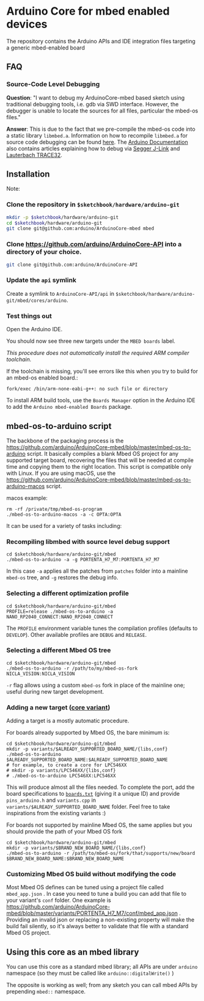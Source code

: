 # Arduino Core for mbed enabled devices

The repository contains the Arduino APIs and IDE integration files targeting a generic mbed-enabled board

## FAQ
### Source-Code Level Debugging
**Question**: "I want to debug my ArduinoCore-mbed based sketch using traditional debugging tools, i.e. gdb via SWD interface. However, the debugger is unable to locate the sources for all files, particular the mbed-os files."

**Answer**: This is due to the fact that we pre-compile the mbed-os code into a static library `libmbed.a`. Information on how to recompile `libmbed.a` for source code debugging can be found [here](#recompiling-libmbed-with-source-level-debug-support). The [Arduino Documentation](https://docs.arduino.cc/) also contains articles explaining how to debug via [Segger J-Link](https://docs.arduino.cc/tutorials/portenta-breakout/breakout-jlink-setup) and [Lauterbach TRACE32](https://docs.arduino.cc/tutorials/portenta-h7/lauterbach-debugger).

## Installation

Note: 

### Clone the repository in `$sketchbook/hardware/arduino-git`

```bash
mkdir -p $sketchbook/hardware/arduino-git
cd $sketchbook/hardware/arduino-git
git clone git@github.com:arduino/ArduinoCore-mbed mbed
```

### Clone https://github.com/arduino/ArduinoCore-API into a directory of your choice.

```bash
git clone git@github.com:arduino/ArduinoCore-API
```

### Update the `api` symlink

Create a symlink to `ArduinoCore-API/api` in `$sketchbook/hardware/arduino-git/mbed/cores/arduino`.

### Test things out

Open the Arduino IDE.

You should now see three new targets under the `MBED boards` label.

*This procedure does not automatically install the required ARM compiler toolchain.*

If the toolchain is missing, you'll see errors like this when you try to build for an mbed-os enabled board.:

```
fork/exec /bin/arm-none-eabi-g++: no such file or directory
```
To install ARM build tools, use the `Boards Manager` option in the Arduino IDE to add the `Arduino mbed-enabled Boards` package.

## mbed-os-to-arduino script

The backbone of the packaging process is the https://github.com/arduino/ArduinoCore-mbed/blob/master/mbed-os-to-arduino script. It basically compiles a blank Mbed OS project for any supported target board, recovering the files that will be needed at compile time and copying them to the right location. This script is compatible only with Linux. If you are using macOS, use the https://github.com/arduino/ArduinoCore-mbed/blob/master/mbed-os-to-arduino-macos script.

macos example:
```
rm -rf /private/tmp/mbed-os-program 
./mbed-os-to-arduino-macos -a -c OPTA:OPTA
```

It can be used for a variety of tasks including:

### Recompiling libmbed with source level debug support

```
cd $sketchbook/hardware/arduino-git/mbed
./mbed-os-to-arduino -a -g PORTENTA_H7_M7:PORTENTA_H7_M7
```

In this case `-a` applies all the patches from `patches` folder into a mainline `mbed-os` tree, and `-g` restores the debug info.

### Selecting a different optimization profile

```
cd $sketchbook/hardware/arduino-git/mbed
PROFILE=release ./mbed-os-to-arduino -a NANO_RP2040_CONNECT:NANO_RP2040_CONNECT
```

The `PROFILE` environment variable tunes the compilation profiles (defaults to `DEVELOP`). Other available profiles are `DEBUG` and `RELEASE`.

### Selecting a different Mbed OS tree

```
cd $sketchbook/hardware/arduino-git/mbed
./mbed-os-to-arduino -r /path/to/my/mbed-os-fork NICLA_VISION:NICLA_VISION
```

`-r` flag allows using a custom `mbed-os` fork in place of the mainline one; useful during new target development.

### Adding a new target ([core variant](https://arduino.github.io/arduino-cli/latest/platform-specification/#core-variants))

Adding a target is a mostly automatic procedure.

For boards already supported by Mbed OS, the bare minimum is:

```
cd $sketchbook/hardware/arduino-git/mbed
mkdir -p variants/$ALREADY_SUPPORTED_BOARD_NAME/{libs,conf}
./mbed-os-to-arduino $ALREADY_SUPPORTED_BOARD_NAME:$ALREADY_SUPPORTED_BOARD_NAME
# for example, to create a core for LPC546XX
# mkdir -p variants/LPC546XX/{libs,conf}
# ./mbed-os-to-arduino LPC546XX:LPC546XX
```

This will produce almost all the files needed. To complete the port, add the board specifications to [`boards.txt`](https://arduino.github.io/arduino-cli/latest/platform-specification/#boardstxt) (giving it a unique ID) and provide `pins_arduino.h` and `variants.cpp` in `variants/$ALREADY_SUPPORTED_BOARD_NAME` folder.
Feel free to take inspirations from the existing variants :)

For boards not supported by mainline Mbed OS, the same applies but you should provide the path of your Mbed OS fork

```
cd $sketchbook/hardware/arduino-git/mbed
mkdir -p variants/$BRAND_NEW_BOARD_NAME/{libs,conf}
./mbed-os-to-arduino -r /path/to/mbed-os/fork/that/supports/new/board $BRAND_NEW_BOARD_NAME:$BRAND_NEW_BOARD_NAME
```

### Customizing Mbed OS build without modifying the code

Most Mbed OS defines can be tuned using a project file called `mbed_app.json` . In case you need to tune a build you can add that file to your variant's `conf` folder. One example is https://github.com/arduino/ArduinoCore-mbed/blob/master/variants/PORTENTA_H7_M7/conf/mbed_app.json .
Providing an invalid json or replacing a non-existing property will make the build fail silently, so it's always better to validate that file with a standard Mbed OS project.


## Using this core as an mbed library

You can use this core as a standard mbed library; all APIs are under `arduino` namespace (so they must be called like `arduino::digitalWrite()` )

The opposite is working as well; from any sketch you can call mbed APIs by prepending `mbed::` namespace.

